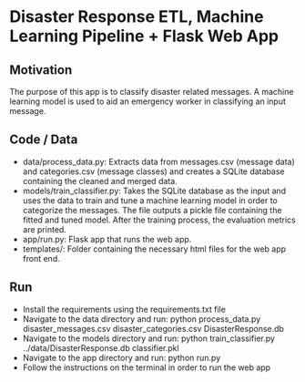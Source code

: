 # Disaster Response ETL, Machine Learning Pipeline + Flask Web App

## Motivation
The purpose of this app is to classify disaster related messages. A machine learning model is used to aid an emergency worker in classifying an input message.

## Code / Data
- data/process_data.py: Extracts data from messages.csv (message data) and categories.csv (message classes) and creates a SQLite database containing the cleaned and merged data.
- models/train_classifier.py: Takes the SQLite database as the input and uses the data to train and tune a machine learning model in order to categorize the messages. The file outputs a pickle file containing the fitted and tuned model. After the training process, the evaluation metrics are printed.
- app/run.py: Flask app that runs the web app.
- templates/: Folder containing the necessary html files for the web app front end.

## Run
- Install the requirements using the requirements.txt file
- Navigate to the data directory and run: python process_data.py disaster_messages.csv disaster_categories.csv DisasterResponse.db
- Navigate to the models directory and run: python train_classifier.py ../data/DisasterResponse.db classifier.pkl
- Navigate to the app directory and run: python run.py
- Follow the instructions on the terminal in order to run the web app

